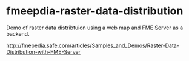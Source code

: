 fmeepdia-raster-data-distribution
=================================

Demo of raster data distribtuion using a web map and FME Server as a backend.

http://fmepedia.safe.com/articles/Samples_and_Demos/Raster-Data-Distribution-with-FME-Server

